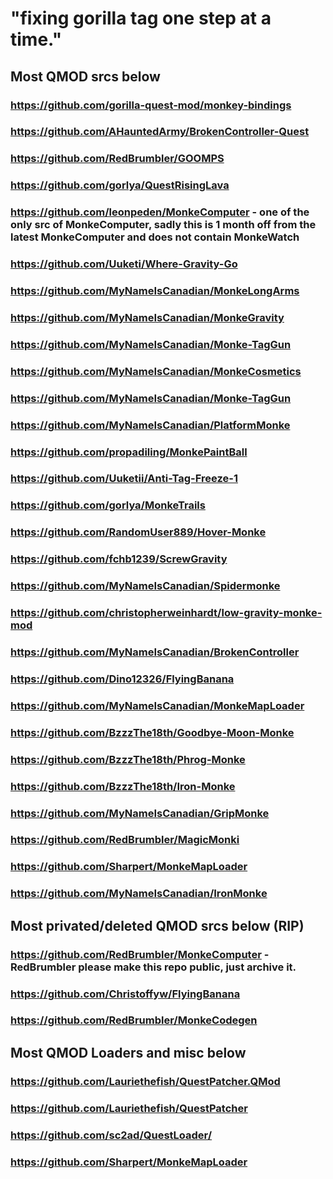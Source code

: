 # "fixing gorilla tag one step at a time."

## Most QMOD srcs below

### https://github.com/gorilla-quest-mod/monkey-bindings

### https://github.com/AHauntedArmy/BrokenController-Quest

### https://github.com/RedBrumbler/GOOMPS

### https://github.com/gorlya/QuestRisingLava

### https://github.com/leonpeden/MonkeComputer - one of the only src of MonkeComputer, sadly this is 1 month off from the latest MonkeComputer and does not contain MonkeWatch

### https://github.com/Uuketi/Where-Gravity-Go

### https://github.com/MyNameIsCanadian/MonkeLongArms

### https://github.com/MyNameIsCanadian/MonkeGravity

### https://github.com/MyNameIsCanadian/Monke-TagGun

### https://github.com/MyNameIsCanadian/MonkeCosmetics

### https://github.com/MyNameIsCanadian/Monke-TagGun

### https://github.com/MyNameIsCanadian/PlatformMonke

### https://github.com/propadiling/MonkePaintBall

### https://github.com/Uuketii/Anti-Tag-Freeze-1

### https://github.com/gorlya/MonkeTrails

### https://github.com/RandomUser889/Hover-Monke

### https://github.com/fchb1239/ScrewGravity

### https://github.com/MyNameIsCanadian/Spidermonke

### https://github.com/christopherweinhardt/low-gravity-monke-mod

### https://github.com/MyNameIsCanadian/BrokenController

### https://github.com/Dino12326/FlyingBanana

### https://github.com/MyNameIsCanadian/MonkeMapLoader

### https://github.com/BzzzThe18th/Goodbye-Moon-Monke

### https://github.com/BzzzThe18th/Phrog-Monke

### https://github.com/BzzzThe18th/Iron-Monke

### https://github.com/MyNameIsCanadian/GripMonke

### https://github.com/RedBrumbler/MagicMonki

### https://github.com/Sharpert/MonkeMapLoader

### https://github.com/MyNameIsCanadian/IronMonke

## Most privated/deleted QMOD srcs below (RIP)

### https://github.com/RedBrumbler/MonkeComputer - RedBrumbler please make this repo public, just archive it.

### https://github.com/Christoffyw/FlyingBanana

### https://github.com/RedBrumbler/MonkeCodegen

## Most QMOD Loaders and misc below

### https://github.com/Lauriethefish/QuestPatcher.QMod

### https://github.com/Lauriethefish/QuestPatcher

### https://github.com/sc2ad/QuestLoader/

### https://github.com/Sharpert/MonkeMapLoader
